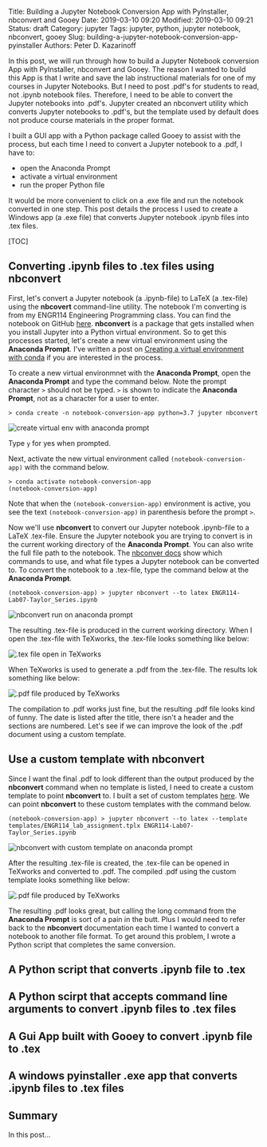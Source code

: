 Title: Building a Jupyter Notebook Conversion App with PyInstaller, nbconvert and Gooey
Date: 2019-03-10 09:20
Modified: 2019-03-10 09:21
Status: draft
Category: jupyter
Tags: jupyter, python, jupyter notebook, nbconvert, gooey
Slug: building-a-jupyter-notebook-conversion-app-pyinstaller
Authors: Peter D. Kazarinoff

In this post, we will run through how to build a Jupyter Notebook conversion App with PyInstaller, nbconvert and Gooey. The reason I wanted to build this App is that I write and save the lab instructional materials for one of my courses in Jupyter Notebooks. But I need to post .pdf's for students to read, not .ipynb notebook files. Therefore, I need to be able to convert the Jupyter notebooks into .pdf's. Jupyter created an nbconvert utility which converts Jupyter notebooks to .pdf's, but the template used by default does not produce course materials in the proper format.

I built a GUI app with a Python package called Gooey to assist with the process, but each time I need to convert a Jupyter notebook to a .pdf, I have to:
 
  * open the Anaconda Prompt
  * activate a virtual environment
  * run the proper Python file

It would be more convenient to click on a .exe file and run the notebook converted in one step. This post details the process I used to create a Windows app (a .exe file) that converts Jupyter notebook .ipynb files into .tex files.

[TOC]

## Converting .ipynb files to .tex files using nbconvert

First, let's convert a Jupyter notebook (a .ipynb-file) to LaTeX (a .tex-file) using the **nbcovert** command-line utility. The notebook I'm converting is from my ENGR114 Engineering Programming class. You can find the notebook on GitHub [here](https://github.com/ProfessorKazarinoff/ENGR114/blob/master/ENGR114-Labs/Lab07-Taylor_Series/ENGR114-Lab07-Taylor_Series.ipynb). **nbconvert** is a package that gets installed when you install Jupyter into a Python virtual environment. So to get this processes started, let's create a new virtual environment using the **Anaconda Prompt**. I've written a post on [Creating a virtual environment with conda]({filename}/posts/virtual_environments/new_virtualenv_conda.md) if you are interested in the process.

To create a new virtual environmnet with the **Anaconda Prompt**, open the **Anaconda Prompt** and type the command below. Note the prompt character ```>``` should not be typed. ```>``` is shown to indicate the **Anaconda Prompt**, not as a character for a user to enter.

```text
> conda create -n notebook-conversion-app python=3.7 jupyter nbconvert
```

![create virtual env with anaconda prompt]({filename}/posts/jupyter/images/anaconda_prompt_create_virtual_env.png)

Type ```y``` for yes when prompted. 

Next, activate the new virtual environment called ```(notebook-conversion-app)``` with the command below.

```text
> conda activate notebook-conversion-app
(notebook-conversion-app)
```

Note that when the ```(notebook-conversion-app)``` environment is active, you see the text ```(notebook-conversion-app)``` in parenthesis before the prompt ```>```.

Now we'll use **nbconvert** to convert our Jupyter notebook .ipynb-file to a LaTeX .tex-file. Ensure the Jupyter notebook you are trying to convert is in the current working directory of the **Anaconda Prompt**. You can also write the full file path to the notebook. The [nbconver docs](https://nbconvert.readthedocs.io/en/latest/) show which commands to use, and what file types a Jupyter notebook can be converted to. To convert the notebook to a .tex-file, type the command below at the **Anaconda Prompt**.

```text
(notebook-conversion-app) > jupyter nbconvert --to latex ENGR114-Lab07-Taylor_Series.ipynb
```

![nbconvert run on anaconda prompt]({filename}/posts/jupyter/images/anaconda_prompt_nbconvert_to_latex.png)

The resulting .tex-file is produced in the current working directory. When I open the .tex-file with TeXworks, the .tex-file looks something like below:

![.tex file open in TeXworks]({filename}/posts/jupyter/images/TeXworks_file_open.png)

When TeXworks is used to generate a .pdf from the .tex-file. The results lok something like below:

![.pdf file produced by TeXworks]({filename}/posts/jupyter/images/pdf_made_by_TeXworks.png)

The compilation to .pdf works just fine, but the resulting .pdf file looks kind of funny. The date is listed after the title, there isn't a header and the sections are numbered. Let's see if we can improve the look of the .pdf document using a custom template.

## Use a custom template with **nbconvert**

Since I want the final .pdf to look different than the output produced by the **nbconvert** command when no template is listed, I need to create a custom template to point **nbconvert** to. I built a set of custom templates [here](). We can point **nbconvert** to these custom templates with the command below.

```text
(notebook-conversion-app) > jupyter nbconvert --to latex --template templates/ENGR114_lab_assignment.tplx ENGR114-Lab07-Taylor_Series.ipynb
```

![nbconvert with custom template on anaconda prompt]({filename}/posts/jupyter/images/anaconda_prompt_nbconvert_to_latex_custom_template.png)

After the resulting .tex-file is created, the .tex-file can be opened in TeXworks and converted to .pdf. The compiled .pdf using the custom template looks something like below:

![.pdf file produced by TeXworks]({filename}/posts/jupyter/images/pdf_made_by_TeXworks_custom_template.png)

The resulting .pdf looks great, but calling the long command from the **Anaconda Prompt** is sort of a pain in the butt. Plus I would need to refer back to the **nbconvert** documentation each time I wanted to convert a notebook to another file format. To get around this problem, I wrote a Python script that completes the same conversion. 

## A Python script that converts .ipynb file to .tex

## A Python scirpt that accepts command line arguments to convert .ipynb files to .tex files

## A Gui App built with Gooey to convert .ipynb file to .tex

## A windows pyinstaller .exe app that converts .ipynb files to .tex files

## Summary

In this post...
